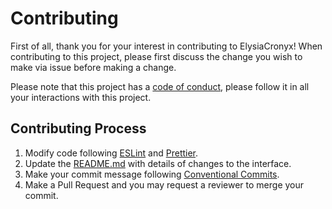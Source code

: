 # Contributing

First of all, thank you for your interest in contributing to ElysiaCronyx!
When contributing to this project, please first discuss the change you wish to make via issue before making a change.

Please note that this project has a [code of conduct](https://github.com/yujiosaka/ElysiaCronyx/blob/main/docs/CODE_OF_CONDUCT.md), please follow it in all your interactions with this project.

## Contributing Process

1. Modify code following [ESLint](https://eslint.org) and [Prettier](https://prettier.io/).
2. Update the [README.md](https://github.com/yujiosaka/ElysiaCronyx/blob/main/README.md) with details of changes to the interface.
3. Make your commit message following [Conventional Commits](https://conventionalcommits.org/).
4. Make a Pull Request and you may request a reviewer to merge your commit.
